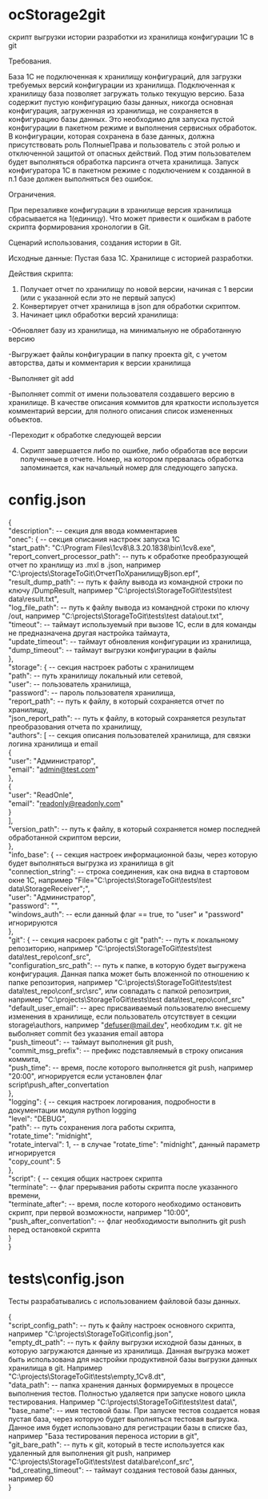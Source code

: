 # ocStorage2git
скрипт выгрузки истории разработки из хранилища конфигурации 1С в git

Требования.

База 1С не подключенная к хранилищу конфигураций, для загрузки требуемых версий конфигурации из хранилища. 
Подключенная к хранилищу база позволяет загружать только текущую версию.
База содержит пустую конфигурацию базы данных, никогда основная конфигурация, загруженная из хранилища, 
не сохраняется в конфигурацию базы данных. 
Это необходимо для запуска пустой конфигурации в пакетном режиме и выполнения сервисных обработок.
В конфигурации, которая сохранена в базе данных, должна присутствовать роль ПолныеПрава и пользователь
с этой ролью и отключенной защитой от опасных действий. 
Под этим пользователем будет выполняться обработка парсинга отчета хранилища.
Запуск конфигуратора 1С в пакетном режиме с подключением к созданной в п.1 базе должен выполняться без ошибок.

Ограничения.

При перезаливке конфигурации в хранилище версия хранилища сбрасывается на 1(единицу). 
Что может привести к ошибкам в работе скрипта формирования хронологии в Git.

Сценарий использования, создания истории в Git.

Исходные данные:
	Пустая база 1С. Хранилище с историей разработки.
	
Действия скрипта:

1. Получает  отчет по хранилищу по новой версии, начиная с 1 версии (или с указанной если это не первый запуск)
2. Конвертирует отчет хранилища в json для обработки скриптом.
3. Начинает цикл обработки версий хранилища:
 
-Обновляет базу из хранилища, на минимальную не обработанную версию

-Выгружает файлы конфигурации в папку проекта git, с учетом авторства, даты и комментария к версии хранилища

-Выполняет git add

-Выполняет commit от имени пользователя создавшего версию в хранилище. 
  В качестве описания коммитов для краткости используется комментарий версии, 
  для полного описания список измененных объектов.
  
-Переходит к обработке следующей версии

4. Скрипт завершается либо по ошибке, либо обработав все версии полученные в отчете. 
    Номер, на котором прервалась обработка запоминается, как начальный номер для следующего запуска.

# config.json
{  
	"description": -- секция для ввода комментариев  
	"onec": { -- секция описания настроек запуска 1С    
		"start_path": "C:\\Program Files\\1cv8\\8.3.20.1838\\bin\\1cv8.exe",  
		"report_convert_processor_path": -- путь к обработке преобразующей отчет по хранлищу из .mxl в .json, например "C:\\projects\\StorageToGit\\ОтчетПоХранилищуВjson.epf",  
		"result_dump_path": -- путь к файлу вывода из командной строки по ключу /DumpResult, например "C:\\projects\\StorageToGit\\tests\\test data\\result.txt",  
		"log_file_path": -- путь к файлу вывода из командной строки по ключу /out, например "C:\\projects\\StorageToGit\\tests\\test data\\out.txt",  
		"timeout": -- таймаут используемый при вызове 1С, если в для команды не предназначена другая настройка таймаута,  
		"update_timeout": -- таймаут обновления конфигурации из хранилища,  
		"dump_timeout": -- таймаут выгрузки конфигурации в файлы  
	},  
	"storage": { -- секция настроек работы с хранилищем  
		"path": -- путь хранилищу локальный или сетевой,  
		"user": -- пользователь хранилища,  
		"password": -- пароль пользователя хранилища,  
		"report_path": -- путь к файлу, в который сохраняется отчет по хранилищу,  
		"json_report_path": -- путь к файлу, в который сохраняется результат преобразования отчета по хранилищу,  
		"authors": [ -- секция описания пользователей хранилища, для связки логина хранилища и email    
			{  
				"user": "Администратор",  
				"email": "admin@test.com"  
			},  
			{  
				"user": "ReadOnle",  
				"email": "readonly@readonly.com"  
			}  
		],  
		"version_path": -- путь к файлу, в который сохраняется номер последней обработанной скриптом версии,  
	},  
	"info_base": { -- секция настроек информационной базы, через которую будет выполняться выгрузка из хранилища в git   
		"connection_string": -- строка соединения, как она видна в стартовом окне 1С, например "File=\"C:\\projects\\StorageToGit\\tests\\test data\\StorageReceiver\";",    
		"user": "Администратор",  
		"password": "",  
		"windows_auth": -- если данный флаг == true, то "user" и "password" игнорируются  
	},  
	"git": { -- секция насроек работы с git 
		"path": -- путь к локальному репозиторию, например "C:\\projects\\StorageToGit\\tests\\test data\\test_repo\\conf_src",  
		"configuration_src_path": -- путь к папке, в которую будет выгружена конфигурация. Данная папка может быть вложенной по отношению к папке репозитория, например "C:\\projects\\StorageToGit\\tests\\test data\\test_repo\\conf_src\\src", или совпадать с папкой репозитрия, например "C:\\projects\\StorageToGit\\tests\\test data\\test_repo\\conf_src"  
		"default_user_email": -- арес присваиваемый пользователю внесшему изменения в хранилище, если пользователь отсутствует в секции storage\authors, например "defuser@mail.dev", необходим т.к. git не выболняет commit без указания email автора  
		"push_timeout": -- таймаут выполнения git push,  
		"commit_msg_prefix": -- префикс подставляемый в строку описания коммита,    
		"push_time": -- время, после которого выполняется git push, например "20:00", игнорируется если установлен флаг script\push_after_convertation      
	},  
	"logging": { -- секция настроек логирования, подробности в документации модуля python logging    
		"level": "DEBUG",    
		"path": -- путь сохранения лога работы скрипта,    
		"rotate_time": "midnight",  
		"rotate_interval": 1, -- в случае "rotate_time": "midnight", данный параметр игнорируется    
		"copy_count": 5  
	},  
	"script": { -- секция общих настроек скрипта   
		"terminate": -- флаг прерывания работы скрипта после указанного времени,    
		"terminate_after": -- время, после которого необходимо остановить скрипт, при первой возможности, например "10:00",    
		"push_after_convertation": -- флаг необходимости выполнить git push перед остановкой скрипта    
	}  
}
# tests\config.json
Тесты разрабатывались с использованием файловой базы данных.  
  
{  
	"script_config_path": -- путь к файлу настроек основного скрипта, например "C:\\projects\\StorageToGit\\config.json",  
	"empty_dt_path": -- путь к файлу выгрузки исходной базы данных, в которую загружаются данные из хранилища. Данная выгрузка может быть использована для настройки продуктивной базы выгрузки данных хранилища в git. Например "C:\\projects\\StorageToGit\\tests\\empty_1Cv8.dt",    
	"data_path": -- папка хранения данных формируемых в процессе выполнения тестов. Полностью удаляется при запуске нового цикла тестирования. Например "C:\\projects\\StorageToGit\\tests\\test data\\",  
	"base_name": -- имя тестовой базы. При запуске тестов создается новая пустая база, через которую будет выполняться тестовая выгрузка. Данное имя будет использовано для регистрации базы в списке баз, например "База тестирования переноса истории в git",  
	"git_bare_path": -- путь к git, который в тесте используется как удаленный для выполнения git push, например "C:\\projects\\StorageToGit\\tests\\test data\\bare\\conf_src",  
	"bd_creating_timeout": -- таймаут создания тестовой базы данных, например 60  
}
